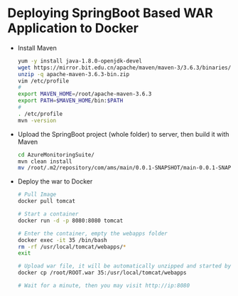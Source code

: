 # Deploying SpringBoot Based WAR Application to Docker

* Install Maven

  ```sh
  yum -y install java-1.8.0-openjdk-devel
  wget https://mirror.bit.edu.cn/apache/maven/maven-3/3.6.3/binaries/apache-maven-3.6.3-bin.zip
  unzip -q apache-maven-3.6.3-bin.zip
  vim /etc/profile
  #
  export MAVEN_HOME=/root/apache-maven-3.6.3
  export PATH=$MAVEN_HOME/bin:$PATH
  #
  . /etc/profile
  mvn -version
  ```

* Upload the SpringBoot project (whole folder) to server, then build it with Maven

  ```sh
  cd AzureMonitoringSuite/
  mvn clean install
  mv /root/.m2/repository/com/ams/main/0.0.1-SNAPSHOT/main-0.0.1-SNAPSHOT.war /root/ROOT.war
  ```

* Deploy the war to Docker

  ```sh
  # Pull Image
  docker pull tomcat
  
  # Start a container
  docker run -d -p 8080:8080 tomcat
  
  # Enter the container, empty the webapps folder
  docker exec -it 35 /bin/bash
  rm -rf /usr/local/tomcat/webapps/*
  exit
  
  # Upload war file, it will be automatically unzipped and started by Tomcat.
  docker cp /root/ROOT.war 35:/usr/local/tomcat/webapps
  
  # Wait for a minute, then you may visit http://ip:8080
  ```

  

